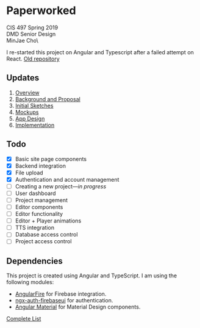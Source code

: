 # Paperworked

CIS 497 Spring 2019\
DMD Senior Design\
MinJae Cho\

I re-started this project on Angular and Typescript after a failed attempt on React. [Old repository](https://github.com/minjaec/paperworked)

## Updates

1. [Overview](minjae.ch/blog/srproj)
1. [Background and Proposal](minjae.ch/blog/srproj-2)
1. [Initial Sketches](minjae.ch/blog/srproj-3)
1. [Mockups](minjae.ch/blog/srproj-3)
1. [App Design](minjae.ch/blog/srproj-4)
1. [Implementation](minjae.ch/blog/srproj-5)

## Todo

- [x] Basic site page components
- [x] Backend integration
- [x] File upload
- [x] Authentication and account management
- [ ] Creating a new project—*in progress*
- [ ] User dashboard
- [ ] Project management
- [ ] Editor components
- [ ] Editor functionality
- [ ] Editor + Player animations
- [ ] TTS integration
- [ ] Database access control
- [ ] Project access control

## Dependencies

This project is created using Angular and TypeScript. I am using the following modules:

* [AngularFire](https://github.com/angular/angularfire2) for Firebase integration.
* [ngx-auth-firebaseui](https://github.com/AnthonyNahas/ngx-auth-firebaseui) for authentication.
* [Angular Material](https://github.com/angular/material2) for Material Design components.

[Complete List](https://github.com/minjaec/paperworked-app/network/dependencies)





